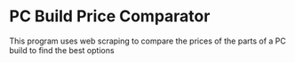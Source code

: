 # PC Build Price Comparator
This program uses web scraping to compare the prices of the parts of a PC build 
to find the best options